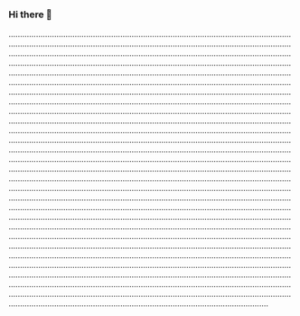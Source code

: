 ### Hi there 👋

..................................................................................................................................................................................................................................................................................................................................................................................................................................................................................................................................................................................................................................................................................................................................................................................................................................................................................................................................................................................................................................................................................................................................................................................................................................................................................................................................................................................................................................................................................................................................................................................................................................................................................................................................................................................................................................................................................................................................................................................................................................................................................................................................................................................................................................................................................................................................................................................................................................................................................................................................................................................................................................................................................................................................................................................................................................................................................................................................................................................................................................................................................................................................................................................................................................................................................................................................................................................................................................................................................................................................................................................................................................................................................................................................
